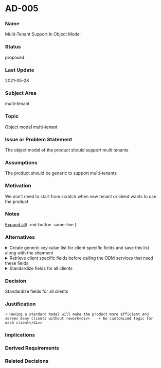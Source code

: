 

# AD-005

### Name

Multi-Tenant Support In Object Model

### Status

proposed

### Last Update

2021-05-28

### Subject Area

multi-tenant

### Topic

Object model multi-tenant

### Issue or Problem Statement

The object model of the product should support multi tenants

### Assumptions

The product should be generic to support multi-tenants

### Motivation

We don’t need to start from scratch when new tenant or client wants to use the product

### Notes



[Expand all](#){ .md-button .same-line }

### Alternatives


    

<details markdown=1>
<summary markdown="span">Create generic key value list for client specific fields and save this list along with the shipment</summary>

<table>
    <caption></caption>
    <thead>
        <tr>
            <th></th>
            <th></th>
        </tr>
    </thead>
    <tr>
        <td> <strong>Name</strong> </td>
        <td>Create generic key value list for client specific fields and save this list along with the shipment</td>
    </tr>
    <tr>
        <td> <strong>Description</strong> </td>
        <td>Create generic key value list for client specific fields and save this list along with the shipment</td>
    </tr>
    <tr>
        <td> <strong>Best Applied</strong> </td>
        <td></td>
    </tr>
    <tr>
        <td> <strong>Contraindications</strong> </td>
        <td>ODM verbalization will not work</td>
    </tr>
</table>


</details>


    

<details markdown=1>
<summary markdown="span">Retrieve client specific fields before calling the ODM services that need these fields </summary>

<table>
    <caption></caption>
    <thead>
        <tr>
            <th></th>
            <th></th>
        </tr>
    </thead>
    <tr>
        <td> <strong>Name</strong> </td>
        <td>Retrieve client specific fields before calling the ODM services that need these fields </td>
    </tr>
    <tr>
        <td> <strong>Description</strong> </td>
        <td>Retrieve client specific fields before calling the ODM services that need these fields <div>Integration step will be added, custom code implemented everywhere</div></td>
    </tr>
    <tr>
        <td> <strong>Best Applied</strong> </td>
        <td></td>
    </tr>
    <tr>
        <td> <strong>Contraindications</strong> </td>
        <td>Integration step will be added, custom code implemented everywhere</td>
    </tr>
</table>


</details>


    

<details markdown=1>
<summary markdown="span">Standardize fields for all clients</summary>

<table>
    <caption></caption>
    <thead>
        <tr>
            <th></th>
            <th></th>
        </tr>
    </thead>
    <tr>
        <td> <strong>Name</strong> </td>
        <td>Standardize fields for all clients</td>
    </tr>
    <tr>
        <td> <strong>Description</strong> </td>
        <td>Create one standardized model for the product.<div>Standardize fields for all clients and if client specific fields list expanded to be heavy, we can switch back to "Retrieve client specific fields" option</div></td>
    </tr>
    <tr>
        <td> <strong>Best Applied</strong> </td>
        <td></td>
    </tr>
    <tr>
        <td> <strong>Contraindications</strong> </td>
        <td></td>
    </tr>
</table>


</details>


    



### Decision

Standardize fields for all clients

### Justification

    • Having a standard model will make the product more efficient and serves many clients without rework<div>    • No customized logic for each client</div>

### Implications



### Derived Requirements



### Related Decisions



